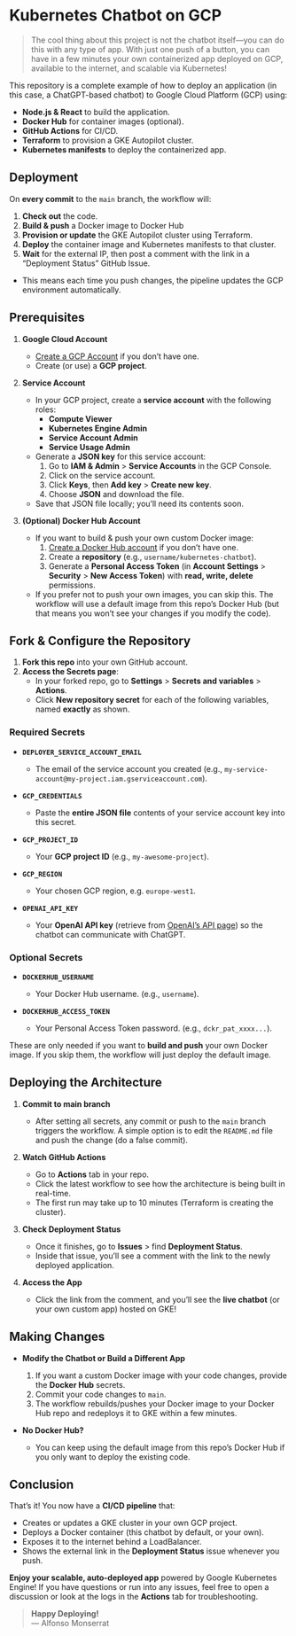 # Kubernetes Chatbot on GCP

> The cool thing about this project is not the chatbot itself—you can do this with any type of app. With just one push of a button, you can have in a few minutes your own containerized app deployed on GCP, available to the internet, and scalable via Kubernetes! 

This repository is a complete example of how to deploy an application (in this case, a ChatGPT-based chatbot) to Google Cloud Platform (GCP) using:

- **Node.js & React** to build the application.
- **Docker Hub** for container images (optional).
- **GitHub Actions** for CI/CD.
- **Terraform** to provision a GKE Autopilot cluster.
- **Kubernetes manifests** to deploy the containerized app.

## Deployment

On **every commit** to the `main` branch, the workflow will:
1. **Check out** the code.  
2. **Build & push** a Docker image to Docker Hub
3. **Provision or update** the GKE Autopilot cluster using Terraform.  
4. **Deploy** the container image and Kubernetes manifests to that cluster.  
5. **Wait** for the external IP, then post a comment with the link in a “Deployment Status” GitHub Issue.
- This means each time you push changes, the pipeline updates the GCP environment automatically.

## Prerequisites

1. **Google Cloud Account**  
   - [Create a GCP Account](https://cloud.google.com) if you don’t have one.
   - Create (or use) a **GCP project**.

2. **Service Account**  
   - In your GCP project, create a **service account** with the following roles:
     - **Compute Viewer**  
     - **Kubernetes Engine Admin**  
     - **Service Account Admin**  
     - **Service Usage Admin**  
   - Generate a **JSON key** for this service account:
     1. Go to **IAM & Admin** > **Service Accounts** in the GCP Console.
     2. Click on the service account.
     3. Click **Keys**, then **Add key** > **Create new key**.
     4. Choose **JSON** and download the file.
   - Save that JSON file locally; you’ll need its contents soon.

3. **(Optional) Docker Hub Account**  
   - If you want to build & push your own custom Docker image:
     1. [Create a Docker Hub account](https://hub.docker.com/) if you don’t have one.
     2. Create a **repository** (e.g., `username/kubernetes-chatbot`).
     3. Generate a **Personal Access Token** (in **Account Settings** > **Security** > **New Access Token**) with **read, write, delete** permissions.
   - If you prefer not to push your own images, you can skip this. The workflow will use a default image from this repo’s Docker Hub (but that means you won’t see your changes if you modify the code).

## Fork & Configure the Repository

1. **Fork this repo** into your own GitHub account. 
2. **Access the Secrets page**:
   - In your forked repo, go to **Settings** > **Secrets and variables** > **Actions**.
   - Click **New repository secret** for each of the following variables, named **exactly** as shown.

### Required Secrets

- **`DEPLOYER_SERVICE_ACCOUNT_EMAIL`**  
  - The email of the service account you created (e.g., `my-service-account@my-project.iam.gserviceaccount.com`).

- **`GCP_CREDENTIALS`**  
  - Paste the **entire JSON file** contents of your service account key into this secret.

- **`GCP_PROJECT_ID`**  
  - Your **GCP project ID** (e.g., `my-awesome-project`).

- **`GCP_REGION`**  
  - Your chosen GCP region, e.g. `europe-west1`.

- **`OPENAI_API_KEY`**  
  - Your **OpenAI API key** (retrieve from [OpenAI’s API page](https://platform.openai.com/account/api-keys)) so the chatbot can communicate with ChatGPT.

### Optional Secrets

- **`DOCKERHUB_USERNAME`**  
  - Your Docker Hub username. (e.g., `username`).

- **`DOCKERHUB_ACCESS_TOKEN`**
  - Your Personal Access Token password. (e.g., `dckr_pat_xxxx...`).

These are only needed if you want to **build and push** your own Docker image. If you skip them, the workflow will just deploy the default image.

## Deploying the Architecture

1. **Commit to main branch**  
   - After setting all secrets, any commit or push to the `main` branch triggers the workflow. A simple option is to edit the `README.md` file and push the change (do a false commit).

2. **Watch GitHub Actions**  
   - Go to **Actions** tab in your repo.
   - Click the latest workflow to see how the architecture is being built in real-time.
   - The first run may take up to 10 minutes (Terraform is creating the cluster).

3. **Check Deployment Status**  
   - Once it finishes, go to **Issues** > find **Deployment Status**.
   - Inside that issue, you’ll see a comment with the link to the newly deployed application.

4. **Access the App**  
   - Click the link from the comment, and you’ll see the **live chatbot** (or your own custom app) hosted on GKE!

## Making Changes

- **Modify the Chatbot or Build a Different App**  
  1. If you want a custom Docker image with your code changes, provide the **Docker Hub** secrets. 
  2. Commit your code changes to `main`.
  3. The workflow rebuilds/pushes your Docker image to your Docker Hub repo and redeploys it to GKE within a few minutes.

- **No Docker Hub?**  
  - You can keep using the default image from this repo’s Docker Hub if you only want to deploy the existing code.

## Conclusion

That’s it! You now have a **CI/CD pipeline** that:
- Creates or updates a GKE cluster in your own GCP project.
- Deploys a Docker container (this chatbot by default, or your own).
- Exposes it to the internet behind a LoadBalancer.
- Shows the external link in the **Deployment Status** issue whenever you push.

**Enjoy your scalable, auto-deployed app** powered by Google Kubernetes Engine! If you have questions or run into any issues, feel free to open a discussion or look at the logs in the **Actions** tab for troubleshooting. 

> **Happy Deploying!**  
> — Alfonso Monserrat